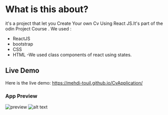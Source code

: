 # What is this about?
it's a project that let you Create Your own Cv Using  React JS.It's part of the odin Project Course .
We used :
- ReactJS
- bootstrap
- CSS
- HTML
-We used class components of react using states.
## Live Demo
Here is the live demo: https://mehdi-touil.github.io/CvApplication/
### App Preview
![preview]((https://i.ibb.co/QdJLQh5/cv.png))
![alt text](http://url/to/img.png)



